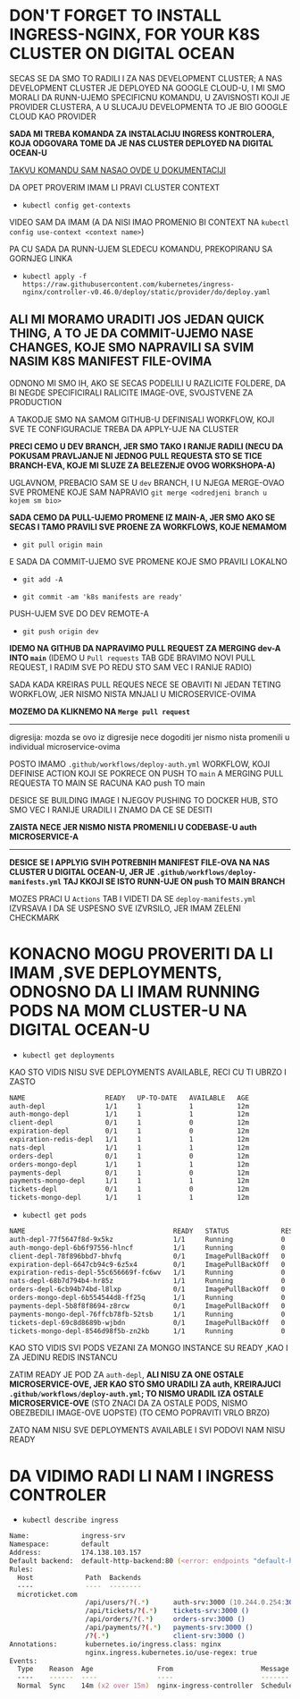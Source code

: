 # DON'T FORGET TO INSTALL INGRESS-NGINX, FOR YOUR K8S CLUSTER ON DIGITAL OCEAN

SECAS SE DA SMO TO RADILI I ZA NAS DEVELOPMENT CLUSTER; A NAS DEVELOPMENT CLUSTER JE DEPLOYED NA GOOGLE CLOUD-U, I MI SMO MORALI DA RUNN-UJEMO SPECIFICNU KOMANDU, U ZAVISNOSTI KOJI JE PROVIDER CLUSTERA, A U SLUCAJU DEVELOPMENTA TO JE BIO GOOGLE CLOUD KAO PROVIDER

**SADA MI TREBA KOMANDA ZA INSTALACIJU INGRESS KONTROLERA, KOJA ODGOVARA TOME DA JE NAS CLUSTER DEPLOYED NA DIGITAL OCEAN-U**

[TAKVU KOMANDU SAM NASAO OVDE U DOKUMENTACIJI](https://kubernetes.github.io/ingress-nginx/deploy/#digital-ocean)

DA OPET PROVERIM IMAM LI PRAVI CLUSTER CONTEXT

- `kubectl config get-contexts`

VIDEO SAM DA IMAM (A DA NISI IMAO PROMENIO BI CONTEXT NA `kubectl config use-context <context name>`)

PA CU SADA DA RUNN-UJEM SLEDECU KOMANDU, PREKOPIRANU SA GORNJEG LINKA

- `kubectl apply -f https://raw.githubusercontent.com/kubernetes/ingress-nginx/controller-v0.46.0/deploy/static/provider/do/deploy.yaml`

## ALI MI MORAMO URADITI JOS JEDAN QUICK THING, A TO JE DA COMMIT-UJEMO NASE CHANGES, KOJE SMO NAPRAVILI SA SVIM NASIM K8S MANIFEST FILE-OVIMA

ODNONO MI SMO IH, AKO SE SECAS PODELILI U RAZLICITE FOLDERE, DA BI NEGDE SPECIFICIRALI RALICITE IMAGE-OVE, SVOJSTVENE ZA PRODUCTION

A TAKODJE SMO NA SAMOM GITHUB-U DEFINISALI WORKFLOW, KOJI SVE TE CONFIGURACIJE TREBA DA APPLY-UJE NA CLUSTER

**PRECI CEMO U DEV BRANCH, JER SMO TAKO I RANIJE RADILI (NECU DA POKUSAM PRAVLJANJE NI JEDNOG PULL REQUESTA STO SE TICE BRANCH-EVA, KOJE MI SLUZE ZA BELEZENJE OVOG WORKSHOPA-A)**

UGLAVNOM, PREBACIO SAM SE U `dev` BRANCH, I U NJEGA MERGE-OVAO SVE PROMENE KOJE SAM NAPRAVIO `git merge <odredjeni branch u kojem sm bio>`

**SADA CEMO DA PULL-UJEMO PROMENE IZ MAIN-A, JER SMO AKO SE SECAS I TAMO PRAVILI SVE PROENE ZA WORKFLOWS, KOJE NEMAMOM**

- `git pull origin main`

E SADA DA COMMIT-UJEMO SVE PROMENE KOJE SMO PRAVILI LOKALNO

- `git add -A`

- `git commit -am 'k8s manifests are ready'`

PUSH-UJEM SVE DO DEV REMOTE-A

- `git push origin dev`

**IDEMO NA GITHUB DA NAPRAVIMO PULL REQUEST ZA MERGING dev-A INTO `main`** (IDEMO U `Pull requests` TAB GDE BRAVIMO NOVI PULL REQUEST, I RADIM SVE PO REDU STO SAM VEC I RANIJE RADIO)

SADA KADA KREIRAS PULL REQUES NECE SE OBAVITI NI JEDAN TETING WORKFLOW, JER NISMO NISTA MNJALI U MICROSERVICE-OVIMA

**MOZEMO DA KLIKNEMO NA `Merge pull request`**

***

digresija: mozda se ovo iz digresije nece dogoditi jer nismo nista promenili u individual microservice-ovima

POSTO IMAMO `.github/workflows/deploy-auth.yml` WORKFLOW, KOJI DEFINISE ACTION KOJI SE POKRECE ON PUSH TO `main` A MERGING PULL REQUESTA TO MAIN SE RACUNA KAO push TO main

DESICE SE BUILDING IMAGE I NJEGOV PUSHING TO DOCKER HUB, STO SMO VEC I RANIJE URADILI I ZNAMO DA CE SE DESITI

**ZAISTA NECE JER NISMO NISTA PROMENILI U CODEBASE-U auth MICROSERVICE-A**

***

**DESICE SE I APPLYIG SVIH POTREBNIH MANIFEST FILE-OVA NA NAS CLUSTER U DIGITAL OCEAN-U, JER JE `.github/workflows/deploy-manifests.yml` TAJ KKOJI SE ISTO RUNN-UJE ON push TO MAIN BRANCH**

MOZES PRACI U `Actions` TAB I VIDETI DA SE `deploy-manifests.yml` IZVRSAVA I DA SE USPESNO SVE IZVRSILO, JER IMAM ZELENI CHECKMARK

# KONACNO MOGU PROVERITI DA LI IMAM ,SVE DEPLOYMENTS, ODNOSNO DA LI IMAM RUNNING PODS NA MOM CLUSTER-U NA DIGITAL OCEAN-U

- `kubectl get deployments`

KAO STO VIDIS NISU SVE DEPLOYMENTS AVAILABLE, RECI CU TI UBRZO I ZASTO

```zsh
NAME                    READY   UP-TO-DATE   AVAILABLE   AGE
auth-depl               1/1     1            1           12m
auth-mongo-depl         1/1     1            1           12m
client-depl             0/1     1            0           12m
expiration-depl         0/1     1            0           12m
expiration-redis-depl   1/1     1            1           12m
nats-depl               1/1     1            1           12m
orders-depl             0/1     1            0           12m
orders-mongo-depl       1/1     1            1           12m
payments-depl           0/1     1            0           12m
payments-mongo-depl     1/1     1            1           12m
tickets-depl            0/1     1            0           12m
tickets-mongo-depl      1/1     1            1           12m
```

- `kubectl get pods`

```zsh
NAME                                     READY   STATUS             RESTARTS   AGE
auth-depl-77f5647f8d-9x5kz               1/1     Running            0          4m33s
auth-mongo-depl-6b6f97556-hlncf          1/1     Running            0          4m43s
client-depl-78f896bbd7-bhvfq             0/1     ImagePullBackOff   0          4m42s
expiration-depl-6647cb94c9-6z5x4         0/1     ImagePullBackOff   0          4m32s
expiration-redis-depl-55c656669f-fc6wv   1/1     Running            0          4m40s
nats-depl-68b7d794b4-hr85z               1/1     Running            0          4m39s
orders-depl-6cb94b74bd-l8lxp             0/1     ImagePullBackOff   0          4m30s
orders-mongo-depl-6b554544d8-ff25q       1/1     Running            0          4m38s
payments-depl-5b8f8f8694-z8rcw           0/1     ImagePullBackOff   0          4m29s
payments-mongo-depl-76ffcb78fb-52tsb     1/1     Running            0          4m36s
tickets-depl-69c8d8689b-wjbdn            0/1     ImagePullBackOff   0          4m28s
tickets-mongo-depl-8546d98f5b-zn2kb      1/1     Running            0          4m35s
```

KAO STO VIDIS SVI PODS VEZANI ZA MONGO INSTANCE SU READY ,KAO I ZA JEDINU REDIS INSTANCU

ZATIM READY JE POD ZA `auth-depl`, **ALI NISU ZA ONE OSTALE MICROSERVICE-OVE, JER KAO STO SMO URADILI ZA auth, KREIRAJUCI `.github/workflows/deploy-auth.yml`; TO NISMO URADIL IZA OSTALE MICROSERVICE-OVE** (STO ZNACI DA ZA OSTALE PODS, NISMO OBEZBEDILI IMAGE-OVE UOPSTE) (TO CEMO POPRAVITI VRLO BRZO)

ZATO NAM NISU SVE DEPLOYMENTS AVAILABLE I SVI PODOVI NAM NISU READY

# DA VIDIMO RADI LI NAM I INGRESS CONTROLER

- `kubectl describe ingress`

```zsh
Name:             ingress-srv
Namespace:        default
Address:          174.138.103.157
Default backend:  default-http-backend:80 (<error: endpoints "default-http-backend" not found>)
Rules:
  Host             Path  Backends
  ----             ----  --------
  microticket.com  
                   /api/users/?(.*)      auth-srv:3000 (10.244.0.254:3000)
                   /api/tickets/?(.*)    tickets-srv:3000 ()
                   /api/orders/?(.*)     orders-srv:3000 ()
                   /api/payments/?(.*)   payments-srv:3000 ()
                   /?(.*)                client-srv:3000 ()
Annotations:       kubernetes.io/ingress.class: nginx
                   nginx.ingress.kubernetes.io/use-regex: true
Events:
  Type    Reason  Age                From                      Message
  ----    ------  ----               ----                      -------
  Normal  Sync    14m (x2 over 15m)  nginx-ingress-controller  Scheduled for sync

```
